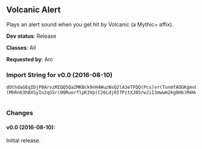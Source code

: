 ## Volcanic Alert

Plays an alert sound when you get hit by Volcanic (a Mythic+ affix).

**Dev status**: Release

**Classes**: All

**Requested by**: Arc

### Import String for v0.0 (2016-08-10)

    dOthdaGEqIDjP8ArvzMIQQ5QaZMKBck9nH4WuzNsQ2lA3eTFQQ(Pcs)vr(TunmfAOGKgmvLHljhuiTmq1XeLZbkSqHQXjfwmiQLd4HGq9uvpgONtQjccmvjMSith6IGqUkOONrO66c2iiLTcISzP02vuFee0xvqzAGu9DfeNwPTjugTOY4fv5KkO6wekxtk68eYNPkxMYTjyMXcFIfEhiUDPMfEn6aqw4t9jDpitmoVUhKj(HlrdO1bAdIMsdvQhmmZLVObaNEaSwADdEpit6bXDsN0bvZuxTv16EE86EqMMaZ5KstXdRtJgarI8oqCNTcW65zaW2tgRpYNmniFuaq)(MhRn63h8XSyIn2qSSr(0QRuorflpK3Vp(C26Ldj0IfPztXJ0SrwJiI3mwwm2kg0Hb)M4Huxb6KlOFFrvgaYR6Uel8PTTDbdkuel8cbfUSqKxVspLXdMZPuM0ZiY36aXTlzHxiOWLfIe5RMRqNYKil8cbfUSqKipGd0yHxiOWLfIe5b6kJfEHGcxwisKxVqXyHxVspLXx5aqre5rNYKil8cbfUSqKiFqBtPTTDbdkueJZh02KEHIX4e5LbHcW65zaAwpJhW82USiQY4rlpKhbwppdGfEWGg7ct52KXJRGL4bdASlmHIQmEB2KiFY0imLlYxPCIma(uaWHBxYNXBZMe5H4UaKDOFF5V7XRRmLQUtW4Huxb6KlOFFqvfemEDaY2SjXhAB384NGGOWgfcHiEuuLXBZMe5dsB2KipUcwIpOTPKPrykxKX5dABsxzkvDNGX4e5hYMWCeArA0idE2iC4rehEmyejgBfR5irEb(eVMhEn41YQnYpZ6zqhEgrsa
     

### Changes

#### v0.0 (2016-08-10):

Initial release.
